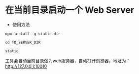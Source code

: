 # 在当前目录启动一个 Web Server
 * 使用方法

```
npm install -g static-dir

cd TO_SERVER_DIR

static

```

 工具会自动当前目录做为web服务器，自动打开浏览器，地址为：http://127.0.0.1:10010

